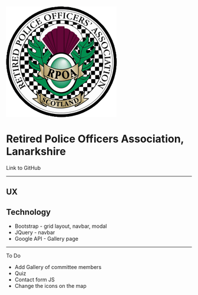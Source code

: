 
<a src=""><img src="/assets/images/rpoasbadge.png" style="center"></a>

# Retired Police Officers Association, Lanarkshire

<a src="">Link to GitHub</a>

--------------

## UX

## Technology

* Bootstrap - grid layout, navbar, modal
* JQuery - navbar
* Google API - Gallery page

--------------

To Do
- Add Gallery of committee members
- Quiz
- Contact form JS
- Change the icons on the map


